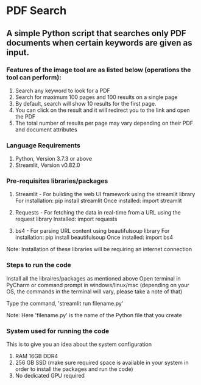 # PDF Search
## A simple Python script that searches only PDF documents when certain keywords are given as input.

### Features of the image tool are as listed below (operations the tool can perform):
1. Search any keyword to look for a PDF
2. Search for maximum 100 pages and 100 results on a single page
3. By default, search will show 10 results for the first page.
4. You can click on the result and it will redirect you to the link and open the PDF
5. The total number of results per page may vary depending on their PDF and document attributes

### Language Requirements
1. Python, Version 3.7.3 or above
2. Streamlit, Version v0.82.0

### Pre-requisites libraries/packages
1. Streamlit - For building the web UI framework using the streamlit library
For installation: pip install streamlit
Once installed: import streamlit

2. Requests - For fetching the data in real-time from a URL using the request library
Installed: import requests

3. bs4 - For parsing URL content using beautifulsoup library
For installation: pip install beautifulsoup
Once installed: import bs4

Note: Installation of these libraries will be requiring an internet connection

### Steps to run the code
Install all the libraires/packages as mentioned above
Open terminal in PyCharm or command prompt in windows/linux/mac (depending on your OS, the commands in the terminal will vary, please take a note of that)

Type the command, 'streamlit run filename.py'

Note: Here 'filename.py' is the name of the Python file that you create

### System used for running the code
This is to give you an idea about the system configuration
1. RAM 16GB DDR4
2. 256 GB SSD (make sure required space is available in your system in order to install the packages and run the code)
3. No dedicated GPU required
